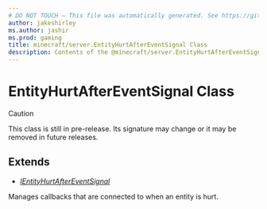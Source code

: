 ```yaml
---
# DO NOT TOUCH — This file was automatically generated. See https://github.com/mojang/minecraftapidocsgenerator to modify descriptions, examples, etc.
author: jakeshirley
ms.author: jashir
ms.prod: gaming
title: minecraft/server.EntityHurtAfterEventSignal Class
description: Contents of the @minecraft/server.EntityHurtAfterEventSignal class.
---
```

# EntityHurtAfterEventSignal Class

> [!CAUTION]
> This class is still in pre-release.  Its signature may change or it may be removed in future releases.

## Extends
- [*IEntityHurtAfterEventSignal*](IEntityHurtAfterEventSignal.md)

Manages callbacks that are connected to when an entity is hurt.
